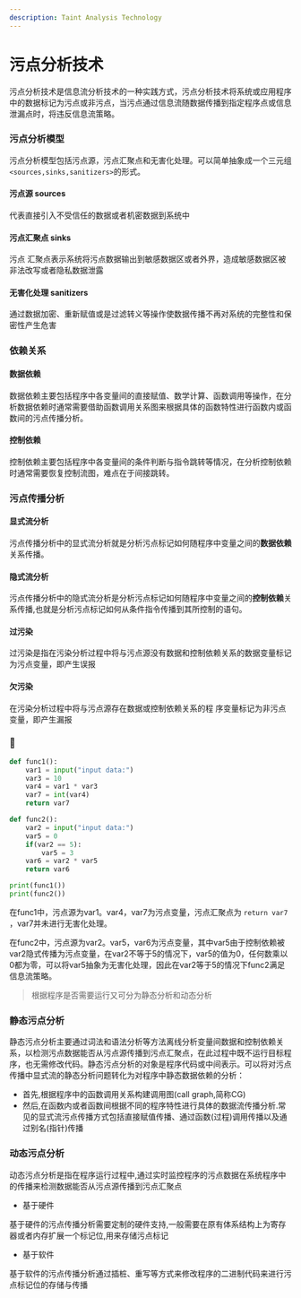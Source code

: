 ```yaml
---
description: Taint Analysis Technology
---
```


# 污点分析技术

污点分析技术是信息流分析技术的一种实践方式，污点分析技术将系统或应用程序中的数据标记为污点或非污点，当污点通过信息流随数据传播到指定程序点或信息泄漏点时，将违反信息流策略。

### 污点分析模型

污点分析模型包括污点源，污点汇聚点和无害化处理。可以简单抽象成一个三元组`<sources,sinks,sanitizers>`的形式。

#### 污点源 sources

代表直接引入不受信任的数据或者机密数据到系统中

#### 污点汇聚点 sinks

污点 汇聚点表示系统将污点数据输出到敏感数据区或者外界，造成敏感数据区被非法改写或者隐私数据泄露

#### 无害化处理 sanitizers

通过数据加密、重新赋值或是过滤转义等操作使数据传播不再对系统的完整性和保密性产生危害

### 依赖关系

#### 数据依赖

数据依赖主要包括程序中各变量间的直接赋值、数学计算、函数调用等操作，在分析数据依赖时通常需要借助函数调用关系图来根据具体的函数特性进行函数内或函数间的污点传播分析。

#### 控制依赖

控制依赖主要包括程序中各变量间的条件判断与指令跳转等情况，在分析控制依赖时通常需要恢复控制流图，难点在于间接跳转。

### 污点传播分析

#### **显式流分析**

污点传播分析中的显式流分析就是分析污点标记如何随程序中变量之间的**数据依赖**关系传播。

#### **隐式流分析**

污点传播分析中的隐式流分析是分析污点标记如何随程序中变量之间的**控制依赖**关系传播,也就是分析污点标记如何从条件指令传播到其所控制的语句。

#### 过污染

过污染是指在污染分析过程中将与污点源没有数据和控制依赖关系的数据变量标记为污点变量，即产生误报

#### 欠污染

在污染分析过程中将与污点源存在数据或控制依赖关系的程 序变量标记为非污点变量，即产生漏报

### 🌰

```python
def func1():
    var1 = input("input data:")
    var3 = 10
    var4 = var1 * var3
    var7 = int(var4)
    return var7

def func2():
    var2 = input("input data:")
    var5 = 0
    if(var2 == 5):
        var5 = 3
    var6 = var2 * var5
    return var6

print(func1())
print(func2())
```

在func1中，污点源为var1。var4，var7为污点变量，污点汇聚点为 `return var7` ，var7并未进行无害化处理。

在func2中，污点源为var2。var5，var6为污点变量，其中var5由于控制依赖被var2隐式传播为污点变量，在var2不等于5的情况下，var5的值为0，任何数乘以0都为零，可以将var5抽象为无害化处理，因此在var2等于5的情况下func2满足信息流策略。



> 根据程序是否需要运行又可分为静态分析和动态分析

### 静态污点分析

静态污点分析主要通过词法和语法分析等方法离线分析变量间数据和控制依赖关系，以检测污点数据能否从污点源传播到污点汇聚点，在此过程中既不运行目标程序，也无需修改代码。静态污点分析的对象是程序代码或中间表示。可以将对污点传播中显式流的静态分析问题转化为对程序中静态数据依赖的分析：

* 首先,根据程序中的函数调用关系构建调用图(call graph,简称CG)
* 然后,在函数内或者函数间根据不同的程序特性进行具体的数据流传播分析.常见的显式流污点传播方式包括直接赋值传播、通过函数(过程)调用传播以及通过别名(指针)传播



### 动态污点分析

动态污点分析是指在程序运行过程中,通过实时监控程序的污点数据在系统程序中的传播来检测数据能否从污点源传播到污点汇聚点

* 基于硬件

基于硬件的污点传播分析需要定制的硬件支持,一般需要在原有体系结构上为寄存器或者内存扩展一个标记位,用来存储污点标记

* 基于软件

基于软件的污点传播分析通过插桩、重写等方式来修改程序的二进制代码来进行污点标记位的存储与传播
